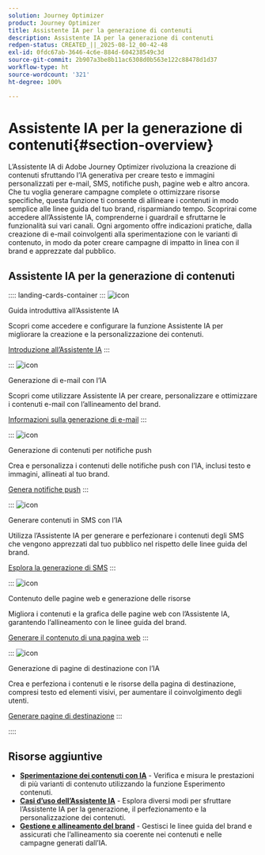 ```yaml
---
solution: Journey Optimizer
product: Journey Optimizer
title: Assistente IA per la generazione di contenuti
description: Assistente IA per la generazione di contenuti
redpen-status: CREATED_||_2025-08-12_00-42-48
exl-id: 0fdc67ab-3646-4c6e-884d-604238549c3d
source-git-commit: 2b907a3be8b11ac6308d0b563e122c88478d1d37
workflow-type: ht
source-wordcount: '321'
ht-degree: 100%

---
```


# Assistente IA per la generazione di contenuti{#section-overview}

L’Assistente IA di Adobe Journey Optimizer rivoluziona la creazione di contenuti sfruttando l’IA generativa per creare testo e immagini personalizzati per e-mail, SMS, notifiche push, pagine web e altro ancora. Che tu voglia generare campagne complete o ottimizzare risorse specifiche, questa funzione ti consente di allineare i contenuti in modo semplice alle linee guida del tuo brand, risparmiando tempo. Scoprirai come accedere all’Assistente IA, comprenderne i guardrail e sfruttarne le funzionalità sui vari canali. Ogni argomento offre indicazioni pratiche, dalla creazione di e-mail coinvolgenti alla sperimentazione con le varianti di contenuto, in modo da poter creare campagne di impatto in linea con il brand e apprezzate dal pubblico.

## Assistente IA per la generazione di contenuti

:::: landing-cards-container
:::
![icon](https://cdn.experienceleague.adobe.com/icons/circle-play.svg)

Guida introduttiva all’Assistente IA

Scopri come accedere e configurare la funzione Assistente IA per migliorare la creazione e la personalizzazione dei contenuti.

[Introduzione all’Assistente IA](../using/content-management/gs-generative.md)
:::

:::
![icon](https://cdn.experienceleague.adobe.com/icons/envelope.svg)

Generazione di e-mail con l’IA

Scopri come utilizzare Assistente IA per creare, personalizzare e ottimizzare i contenuti e-mail con l’allineamento del brand.

[Informazioni sulla generazione di e-mail](../using/content-management/generative-email.md)
:::

:::
![icon](https://cdn.experienceleague.adobe.com/icons/bell.svg)

Generazione di contenuti per notifiche push

Crea e personalizza i contenuti delle notifiche push con l’IA, inclusi testo e immagini, allineati al tuo brand.

[Genera notifiche push](../using/content-management/generative-push.md)
:::

:::
![icon](https://cdn.experienceleague.adobe.com/icons/message.svg)

Generare contenuti in SMS con l’IA

Utilizza l’Assistente IA per generare e perfezionare i contenuti degli SMS che vengono apprezzati dal tuo pubblico nel rispetto delle linee guida del brand.

[Esplora la generazione di SMS](../using/content-management/generative-sms.md)
:::

:::
![icon](https://cdn.experienceleague.adobe.com/icons/globe.svg)

Contenuto delle pagine web e generazione delle risorse

Migliora i contenuti e la grafica delle pagine web con l’Assistente IA, garantendo l’allineamento con le linee guida del brand.

[Generare il contenuto di una pagina web](../using/content-management/generative-web.md)
:::

:::
![icon](https://cdn.experienceleague.adobe.com/icons/window-maximize.svg)

Generazione di pagine di destinazione con l’IA

Crea e perfeziona i contenuti e le risorse della pagina di destinazione, compresi testo ed elementi visivi, per aumentare il coinvolgimento degli utenti.

[Generare pagine di destinazione](../using/content-management/generative-lp.md)
:::

::::


## Risorse aggiuntive

- **[Sperimentazione dei contenuti con IA](../using/content-management/generative-experimentation.md)** - Verifica e misura le prestazioni di più varianti di contenuto utilizzando la funzione Esperimento contenuti.
- **[Casi d’uso dell’Assistente IA](../using/content-management/generative-uc.md)** - Esplora diversi modi per sfruttare l’Assistente IA per la generazione, il perfezionamento e la personalizzazione dei contenuti.
- **[Gestione e allineamento del brand](brands-landing-page.md)** - Gestisci le linee guida del brand e assicurati che l’allineamento sia coerente nei contenuti e nelle campagne generati dall’IA.
